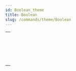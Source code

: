 ```yaml
---
id: Boolean_theme
title: Boolean
slug: /commands/theme/Boolean
---
```



||
|---|
|[<!-- INCLUDE #_command_.Bool.Syntax -->](../../commands-legacy/bool.md)<br/>|
|[<!-- INCLUDE #_command_.False.Syntax -->](../../commands-legacy/false.md)<br/>|
|[<!-- INCLUDE #_command_.Not.Syntax -->](../../commands-legacy/not.md)<br/>|
|[<!-- INCLUDE #_command_.True.Syntax -->](../../commands-legacy/true.md)<br/>|
